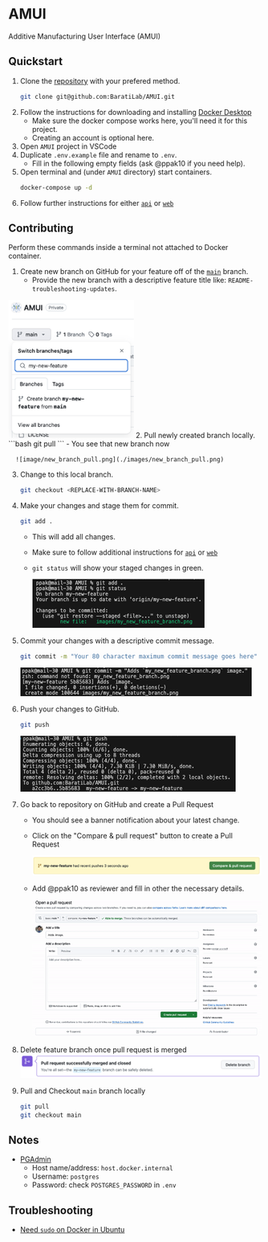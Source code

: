 # AMUI
Additive Manufacturing User Interface (AMUI)

## Quickstart
1. Clone the [repository]("https://github.com/BaratiLab/AMUI.git") with your prefered method.
    ```bash
    git clone git@github.com:BaratiLab/AMUI.git
    ```
2. Follow the instructions for downloading and installing [Docker Desktop]("https://www.docker.com/products/docker-desktop/")
    - Make sure the docker compose works here, you'll need it for this project.
    - Creating an account is optional here.
3. Open `AMUI` project in VSCode
4. Duplicate `.env.example` file and rename to `.env`.
    - Fill in the following empty fields (ask @ppak10 if you need help).
5. Open terminal and (under `AMUI` directory) start containers.
    ```bash
    docker-compose up -d
    ```
6. Follow further instructions for either [`api`](./api/README.md) or [`web`](./web/README.md)

## Contributing
Perform these commands inside a terminal not attached to Docker container.

1. Create new branch on GitHub for your feature off of the [`main`](https://github.com/BaratiLab/AMUI) branch.
    - Provide the new branch with a descriptive feature title like: `README-troubleshooting-updates`.
<img src="./images/new_branch.png" width="250px">
2. Pull newly created branch locally.
    ```bash
    git pull
    ```
    - You see that new branch now

      ![image/new_branch_pull.png](./images/new_branch_pull.png)
3. Change to this local branch.
    ```bash
    git checkout <REPLACE-WITH-BRANCH-NAME> 
    ```
4. Make your changes and stage them for commit.
    ```bash
    git add .
    ```
    - This will add all changes.
    - Make sure to follow additional instructions for [`api`](./api/README.md) or [`web`](./web/README.md)
    - `git status` will show your staged changes in green.

      ![image/git_add_git_status](./images/git_add_git_status.png)
5. Commit your changes with a descriptive commit message.
    ```bash
    git commit -m "Your 80 character maximum commit message goes here"
    ```

    ![image/git_commit](./images/git_commit.png)
6. Push your changes to GitHub.
    ```bash
    git push
    ```

    ![image/git_push](./images/git_push.png)
7. Go back to repository on GitHub and create a Pull Request
    - You should see a banner notification about your latest change.
    - Click on the "Compare & pull request" button to create a Pull Request

      ![image/banner](./images/my_new_feature_update_notification.png)
    
    - Add @ppak10 as reviewer and fill in other the necessary details.

      ![image/make_pull_request](./images/make_pull_request.gif)

8. Delete feature branch once pull request is merged
    ![image/delete_branch](./images/delete_branch.png)
9. Pull and Checkout `main` branch locally
    ```bash
    git pull
    git checkout main
    ```

## Notes
- [PGAdmin](localhost:5050)
    - Host name/address: `host.docker.internal`
    - Username: `postgres`
    - Password: check `POSTGRES_PASSWORD` in `.env`

## Troubleshooting
- [Need `sudo` on Docker in Ubuntu](https://askubuntu.com/questions/477551/how-can-i-use-docker-without-sudo)


